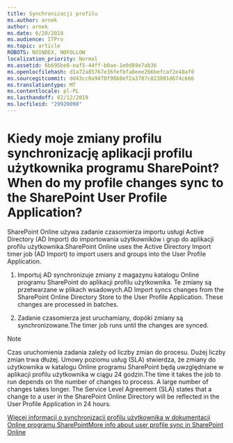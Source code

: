 ```yaml
---
title: Synchronizacji profilu
ms.author: arnek
author: arnek
ms.date: 6/20/2018
ms.audience: ITPro
ms.topic: article
ROBOTS: NOINDEX, NOFOLLOW
localization_priority: Normal
ms.assetid: 6b695be8-eaf5-44ff-b0ae-1e0d89e7ab36
ms.openlocfilehash: d1a72a85767e36fefbfa8eee266befcaf2e48af0
ms.sourcegitcommit: dd43cc0a9470f98b8ef2a3787c823801d674c666
ms.translationtype: MT
ms.contentlocale: pl-PL
ms.lasthandoff: 02/12/2019
ms.locfileid: "29920098"
---
```

# <a name="when-do-my-profile-changes-sync-to-the-sharepoint-user-profile-application"></a><span data-ttu-id="d141f-102">Kiedy moje zmiany profilu synchronizację aplikacji profilu użytkownika programu SharePoint?</span><span class="sxs-lookup"><span data-stu-id="d141f-102">When do my profile changes sync to the SharePoint User Profile Application?</span></span>

<span data-ttu-id="d141f-103">SharePoint Online używa zadanie czasomierza importu usługi Active Directory (AD Import) do importowania użytkowników i grup do aplikacji profilu użytkownika.</span><span class="sxs-lookup"><span data-stu-id="d141f-103">SharePoint Online uses the Active Directory Import timer job (AD Import) to import users and groups into the User Profile Application.</span></span> 
  
1. <span data-ttu-id="d141f-p101">Importuj AD synchronizuje zmiany z magazynu katalogu Online programu SharePoint do aplikacji profilu użytkownika. Te zmiany są przetwarzane w plikach wsadowych.</span><span class="sxs-lookup"><span data-stu-id="d141f-p101">AD Import syncs changes from the SharePoint Online Directory Store to the User Profile Application. These changes are processed in batches.</span></span>
    
2. <span data-ttu-id="d141f-106">Zadanie czasomierza jest uruchamiany, dopóki zmiany są synchronizowane.</span><span class="sxs-lookup"><span data-stu-id="d141f-106">The timer job runs until the changes are synced.</span></span>
    
> [!NOTE]
> <span data-ttu-id="d141f-p102">Czas uruchomienia zadania zależy od liczby zmian do procesu. Dużej liczby zmian trwa dłużej. Umowy poziomu usług (SLA) stwierdza, że zmiany do użytkownika w katalogu Online programu SharePoint będą uwzględniane w aplikacji profilu użytkownika w ciągu 24 godzin.</span><span class="sxs-lookup"><span data-stu-id="d141f-p102">The time it takes the job to run depends on the number of changes to process. A large number of changes takes longer. The Service Level Agreement (SLA) states that a change to a user in the SharePoint Online Directory will be reflected in the User Profile Application in 24 hours.</span></span> 
  
[<span data-ttu-id="d141f-110">Więcej informacji o synchronizacji profilu użytkownika w dokumentacji Online programu SharePoint</span><span class="sxs-lookup"><span data-stu-id="d141f-110">More info about user profile sync in SharePoint Online</span></span>](https://go.microsoft.com/fwlink/?linkid=875671)
  

